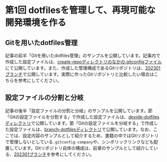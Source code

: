 # 第1回 dotfilesを管理して、再現可能な開発環境を作る

## Gitを用いたdotfiles管理

記事の前半「Gitを用いたdotfiles管理」のサンプルを公開しています。記事内で作成した設定ファイルは、[create-repoディレクトリのなかの.gitconfigファイル](./create-repo/.gitconfig)にて公開しています。また、作成した管理構成であるGitリポジトリは、[202301ブランチ](https://github.com/yammerjp/dotfiles-and-development-environment-sample/tree/202301)で公開しています。実際に作ったGitリポジトリと比較したい場合はこちらを参考にしてください。

## 設定ファイルの分割と分岐

記事の後半「設定ファイルの分割と分岐」のサンプルを公開しています。節「Gitの設定ファイルを分割する」で作成した設定ファイルは、[devide-dotfilesディレクトリ](./devide-dotfiles)で公開しています。節「Gitの設定ファイルを分岐する」で作成した設定ファイルは、[branch-dotfilesディレクトリ](./branch-dotfiles)で公開しています。なお、ここでは、設定内容のサンプルとして紹介するため、書籍の中ではGitリポジトリで管理しないとしている`.gitconfig-company`や、シンボリックリンクなども配置しています。Gitリポジトリ自体の構成は、前章のサンプルとして紹介している、[202301ブランチ](https://github.com/yammerjp/dotfiles-and-development-environment-sample/tree/202301)を参考にしてください。
